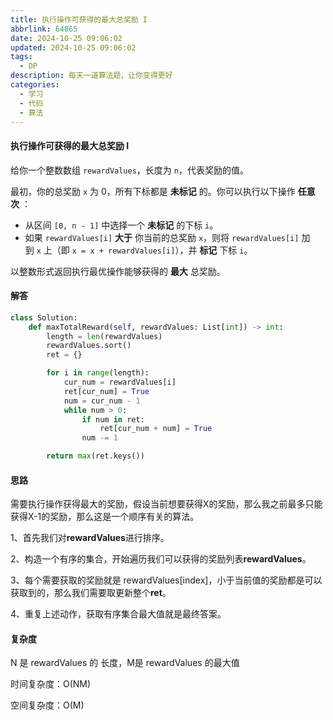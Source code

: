 ```yaml
---
title: 执行操作可获得的最大总奖励 I
abbrlink: 64865
date: 2024-10-25 09:06:02
updated: 2024-10-25 09:06:02
tags: 
  - DP
description: 每天一道算法题，让你变得更好
categories: 
  - 学习 
  - 代码
  - 算法
---
```


#### 执行操作可获得的最大总奖励 I

给你一个整数数组 `rewardValues`，长度为 `n`，代表奖励的值。

最初，你的总奖励 `x` 为 0，所有下标都是 **未标记** 的。你可以执行以下操作 **任意次** ：

- 从区间 `[0, n - 1]` 中选择一个 **未标记** 的下标 `i`。
- 如果 `rewardValues[i]` **大于** 你当前的总奖励 `x`，则将 `rewardValues[i]` 加到 `x` 上（即 `x = x + rewardValues[i]`），并 **标记** 下标 `i`。

以整数形式返回执行最优操作能够获得的 **最大** 总奖励。

#### 解答

```python
class Solution:
    def maxTotalReward(self, rewardValues: List[int]) -> int:
        length = len(rewardValues)
        rewardValues.sort()
        ret = {}

        for i in range(length):
            cur_num = rewardValues[i]
            ret[cur_num] = True
            num = cur_num - 1
            while num > 0:
                if num in ret:
                    ret[cur_num + num] = True
                num -= 1

        return max(ret.keys())
```

#### 思路

需要执行操作获得最大的奖励，假设当前想要获得X的奖励，那么我之前最多只能获得X-1的奖励，那么这是一个顺序有关的算法。

1、首先我们对**rewardValues**进行排序。

2、构造一个有序的集合，开始遍历我们可以获得的奖励列表**rewardValues**。

3、每个需要获取的奖励就是 rewardValues[index]，小于当前值的奖励都是可以获取到的，那么我们需要取更新整个**ret**。

4、重复上述动作，获取有序集合最大值就是最终答案。

#### 复杂度

N 是 rewardValues 的 长度，M是 rewardValues 的最大值

时间复杂度：O(NM)

空间复杂度：O(M)
